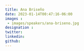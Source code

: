 ```yaml
---
title: Ana Briseño
date: 2023-01-14T00:47:16-06:00
images : 
 - images/speakers/ana-briseno.jpg
designation : 
twitter: 
linkedin: 
github: 
---
```


